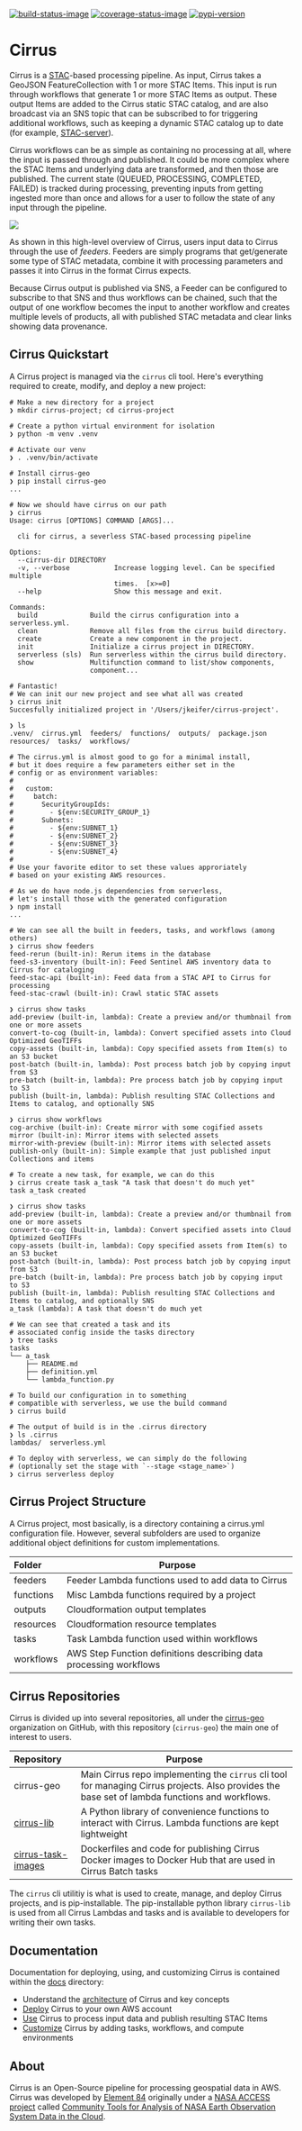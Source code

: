 [![build-status-image]][build-status]
[![coverage-status-image]][codecov]
[![pypi-version]][pypi]

# Cirrus

Cirrus is a [STAC](https://stacspec.org/)-based processing pipeline. As input, Cirrus takes a GeoJSON FeatureCollection with 1 or more STAC Items. This input is run through workflows that generate 1 or more STAC Items as output. These output Items are added to the Cirrus static STAC catalog, and are also broadcast via an SNS topic that can be subscribed to for triggering additional workflows, such as keeping a dynamic STAC catalog up to date (for example, [STAC-server](https://github.com/stac-utils/stac-server)).

Cirrus workflows can be as simple as containing no processing at all, where the input is passed through and published. It could be more complex where the STAC Items and underlying data are transformed, and then those are published.  The current state (QUEUED, PROCESSING, COMPLETED, FAILED) is tracked during processing, preventing inputs from getting ingested more than once and allows for a user to follow the state of any input through the pipeline.

![](docs/images/highlevel.png)

As shown in this high-level overview of Cirrus, users input data to Cirrus through the use of *feeders*. Feeders are simply programs that get/generate some type of STAC metadata, combine it with processing parameters and passes it into Cirrus in the format Cirrus expects.

Because Cirrus output is published via SNS, a Feeder can be configured to subscribe to that SNS and thus workflows can be chained, such that the output of one workflow becomes the input to another workflow and creates multiple levels of products, all with published STAC metadata and clear links showing data provenance.


## Cirrus Quickstart

A Cirrus project is managed via the `cirrus` cli tool. Here's everything required to create, modify, and deploy a new project:

```
# Make a new directory for a project
❯ mkdir cirrus-project; cd cirrus-project

# Create a python virtual environment for isolation
❯ python -m venv .venv

# Activate our venv
❯ . .venv/bin/activate

# Install cirrus-geo
❯ pip install cirrus-geo
...

# Now we should have cirrus on our path
❯ cirrus
Usage: cirrus [OPTIONS] COMMAND [ARGS]...

  cli for cirrus, a severless STAC-based processing pipeline

Options:
  --cirrus-dir DIRECTORY
  -v, --verbose           Increase logging level. Can be specified multiple
                          times.  [x>=0]
  --help                  Show this message and exit.

Commands:
  build             Build the cirrus configuration into a serverless.yml.
  clean             Remove all files from the cirrus build directory.
  create            Create a new component in the project.
  init              Initialize a cirrus project in DIRECTORY.
  serverless (sls)  Run serverless within the cirrus build directory.
  show              Multifunction command to list/show components,
                    component...

# Fantastic!
# We can init our new project and see what all was created
❯ cirrus init
Succesfully initialized project in '/Users/jkeifer/cirrus-project'.

❯ ls
.venv/	cirrus.yml  feeders/  functions/  outputs/  package.json  resources/  tasks/  workflows/

# The cirrus.yml is almost good to go for a minimal install,
# but it does require a few parameters either set in the
# config or as environment variables:
#
#   custom:
#     batch:
#       SecurityGroupIds:
#         - ${env:SECURITY_GROUP_1}
#       Subnets:
#         - ${env:SUBNET_1}
#         - ${env:SUBNET_2}
#         - ${env:SUBNET_3}
#         - ${env:SUBNET_4}
#
# Use your favorite editor to set these values approriately
# based on your existing AWS resources.

# As we do have node.js dependencies from serverless,
# let's install those with the generated configuration
❯ npm install
...

# We can see all the built in feeders, tasks, and workflows (among others)
❯ cirrus show feeders
feed-rerun (built-in): Rerun items in the database
feed-s3-inventory (built-in): Feed Sentinel AWS inventory data to Cirrus for cataloging
feed-stac-api (built-in): Feed data from a STAC API to Cirrus for processing
feed-stac-crawl (built-in): Crawl static STAC assets

❯ cirrus show tasks
add-preview (built-in, lambda): Create a preview and/or thumbnail from one or more assets
convert-to-cog (built-in, lambda): Convert specified assets into Cloud Optimized GeoTIFFs
copy-assets (built-in, lambda): Copy specified assets from Item(s) to an S3 bucket
post-batch (built-in, lambda): Post process batch job by copying input from S3
pre-batch (built-in, lambda): Pre process batch job by copying input to S3
publish (built-in, lambda): Publish resulting STAC Collections and Items to catalog, and optionally SNS

❯ cirrus show workflows
cog-archive (built-in): Create mirror with some cogified assets
mirror (built-in): Mirror items with selected assets
mirror-with-preview (built-in): Mirror items with selected assets
publish-only (built-in): Simple example that just published input Collections and items

# To create a new task, for example, we can do this
❯ cirrus create task a_task "A task that doesn't do much yet"
task a_task created

❯ cirrus show tasks
add-preview (built-in, lambda): Create a preview and/or thumbnail from one or more assets
convert-to-cog (built-in, lambda): Convert specified assets into Cloud Optimized GeoTIFFs
copy-assets (built-in, lambda): Copy specified assets from Item(s) to an S3 bucket
post-batch (built-in, lambda): Post process batch job by copying input from S3
pre-batch (built-in, lambda): Pre process batch job by copying input to S3
publish (built-in, lambda): Publish resulting STAC Collections and Items to catalog, and optionally SNS
a_task (lambda): A task that doesn't do much yet

# We can see that created a task and its
# associated config inside the tasks directory
❯ tree tasks
tasks
└── a_task
    ├── README.md
    ├── definition.yml
    └── lambda_function.py

# To build our configuration in to something
# compatible with serverless, we use the build command
❯ cirrus build

# The output of build is in the .cirrus directory
❯ ls .cirrus
lambdas/  serverless.yml

# To deploy with serverless, we can simply do the following
# (optionally set the stage with `--stage <stage_name>`)
❯ cirrus serverless deploy
```


## Cirrus Project Structure

A Cirrus project, most basically, is a directory containing a cirrus.yml configuration file. However, several subfolders are used to organize additional object definitions for custom implementations.

| Folder     | Purpose |
|:-----------|---------|
| feeders    | Feeder Lambda functions used to add data to Cirrus |
| functions  | Misc Lambda functions required by a project |
| outputs    | Cloudformation output templates |
| resources  | Cloudformation resource templates |
| tasks      | Task Lambda function used within workflows |
| workflows  | AWS Step Function definitions describing data processing workflows |


## Cirrus Repositories

Cirrus is divided up into several repositories, all under the [cirrus-geo](https://github.com/cirrus-geo) organization on GitHub, with this repository (`cirrus-geo`) the main one of interest to users.

| Repository         | Purpose |
|:------------------ |---------|
| cirrus-geo         | Main Cirrus repo implementing the `cirrus` cli tool for managing Cirrus projects. Also provides the base set of lambda functions and workflows.
| [cirrus-lib](https://github.com/cirrus-geo/cirrus-lib) | A Python library of convenience functions to interact with Cirrus. Lambda functions are kept lightweight |
| [cirrus-task-images](https://github.com/cirrus-geo/cirrus-task-images)  | Dockerfiles and code for publishing Cirrus Docker images to Docker Hub that are used in Cirrus Batch tasks |

The `cirrus` cli utilitiy is what is used to create, manage, and deploy Cirrus projects, and is pip-installable. The pip-installable python library `cirrus-lib` is used from all Cirrus Lambdas and tasks and is available to developers for writing their own tasks.


## Documentation

Documentation for deploying, using, and customizing Cirrus is contained within the [docs](docs/) directory:

- Understand the [architecture](docs/architecture.md) of Cirrus and key concepts
- [Deploy](docs/deployment.md) Cirrus to your own AWS account
- [Use](docs/usage.md) Cirrus to process input data and publish resulting STAC Items
- [Customize](docs/customize.md) Cirrus by adding tasks, workflows, and compute environments

## About
Cirrus is an Open-Source pipeline for processing geospatial data in AWS. Cirrus was developed by [Element 84](https://element84.com/) originally under a [NASA ACCESS project](https://earthdata.nasa.gov/esds/competitive-programs/access) called [Community Tools for Analysis of NASA Earth Observation System Data in the Cloud](https://earthdata.nasa.gov/esds/competitive-programs/access/eos-data-cloud).


[build-status-image]: https://github.com/cirrus-geo/cirrus-geo/actions/workflows/python-test.yml/badge.svg
[build-status]: https://github.com/cirrus-geo/cirrus-geo/actions/workflows/python-test.yml
[coverage-status-image]: https://img.shields.io/codecov/c/github/cirrus-geo/cirrus-geo/master.svg
[codecov]: https://codecov.io/github/cirrus-geo/cirrus-geo?branch=master
[pypi-version]: https://img.shields.io/pypi/v/cirrus-geo.svg
[pypi]: https://pypi.org/project/cirrus-geo/
